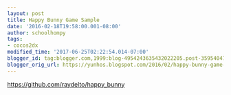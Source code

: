 ```yaml
---
layout: post
title: Happy Bunny Game Sample
date: '2016-02-18T19:58:00.001-08:00'
author: schoolhompy
tags:
- cocos2dx
modified_time: '2017-06-25T02:22:54.014-07:00'
blogger_id: tag:blogger.com,1999:blog-4954243635432022205.post-3595404762682433126
blogger_orig_url: https://yunhos.blogspot.com/2016/02/happy-bunny-game-sample.html
---
```


https://github.com/raydelto/happy_bunny